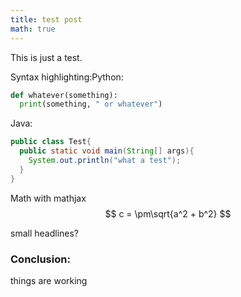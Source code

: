 ```yaml
---
title: test post
math: true
---
```

This is just a test. 

Syntax highlighting:Python:

```python
def whatever(something):
  print(something, " or whatever")
```
Java:
```java
public class Test{
  public static void main(String[] args){
    System.out.println("what a test");
  }
}
```
Math with mathjax
$$
c = \pm\sqrt{a^2 + b^2}
$$

small headlines?

### Conclusion:

things are working
